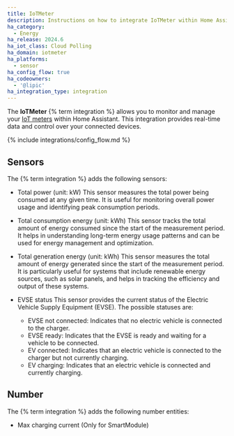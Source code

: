 ```yaml
---
title: IoTMeter
description: Instructions on how to integrate IoTMeter within Home Assistant.
ha_category:
  - Energy
ha_release: 2024.6
ha_iot_class: Cloud Polling
ha_domain: iotmeter
ha_platforms:
  - sensor
ha_config_flow: true
ha_codeowners:
  - '@lipic'
ha_integration_type: integration
---
```


The **IoTMeter** {% term integration %} allows you to monitor and manage your [IoT meters](http://evracing.cz/iotmeter/iotmeter_EN.pdf) within Home Assistant. This integration provides real-time data and control over your connected devices.

{% include integrations/config_flow.md %}

## Sensors

The {% term integration %} adds the following sensors:

- Total power (unit: kW)
  This sensor measures the total power being consumed at any given time. It is useful for monitoring overall power usage and identifying peak consumption periods.

- Total consumption energy (unit: kWh)
  This sensor tracks the total amount of energy consumed since the start of the measurement period. It helps in understanding long-term energy usage patterns and can be used for energy management and optimization.

- Total generation energy (unit: kWh)
  This sensor measures the total amount of energy generated since the start of the measurement period. It is particularly useful for systems that include renewable energy sources, such as solar panels, and helps in tracking the efficiency and output of these systems.

- EVSE status
  This sensor provides the current status of the Electric Vehicle Supply Equipment (EVSE). The possible statuses are:
  - EVSE not connected: Indicates that no electric vehicle is connected to the charger.
  - EVSE ready: Indicates that the EVSE is ready and waiting for a vehicle to be connected.
  - EV connected: Indicates that an electric vehicle is connected to the charger but not currently charging.
  - EV charging: Indicates that an electric vehicle is connected and currently charging.


## Number

The {% term integration %} adds the following number entities:

- Max charging current (Only for SmartModule)
